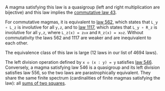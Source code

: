 A magma satisfying this law is a quasigroup (left and right multiplication are bijective) and this law implies the [commutative law 43](https://teorth.github.io/equational_theories/implications/?43).

For commutative magmas, it is equivalent to [law 562](https://teorth.github.io/equational_theories/implications/?562), which states that `L_y ∘ L_z` is involutive for all `y,z`, and to [law 1117](https://teorth.github.io/equational_theories/implications/?1117), which states that `L_y ∘ R_z` is involutive for all `y,z`, where `L_z(x) = z◇x` and `R_z(x) = x◇z`.  Without commutativity the laws 562 and 1117 are weaker and are inequivalent to each other.

The equivalence class of this law is large (12 laws in our list of 4694 laws).

The left division operation defined by `x ◇ (x : y) = y` satisfies [law 546](https://teorth.github.io/equational_theories/implications/?546).  Conversely, a magma satisfying law 546 is a quasigroup and its left division satisfies law 556, so the two laws are parastrophically equivalent.  They share the same finite spectrum (cardinalities of finite magmas satisfying the law): all [sums of two squares](https://leanprover.zulipchat.com/#narrow/channel/458659-Equational/topic/Order.203.20Spectra/with/526300502).
